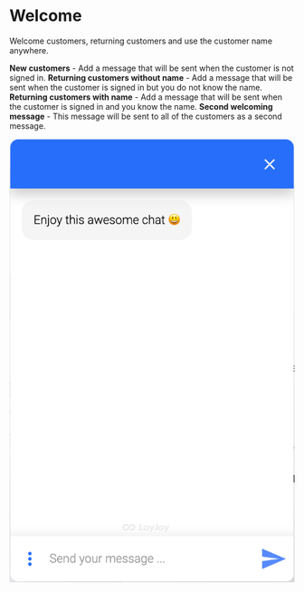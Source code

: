 # Welcome

Welcome customers, returning customers and use the customer name anywhere.

**New customers** - Add a message that will be sent when the customer is not signed in.
**Returning customers without name** - Add a message that will be sent when the customer is signed in but you do not know the name.
**Returning customers with name** - Add a message that will be sent when the customer is signed in and you know the name.
**Second welcoming message** - This message will be sent to all of the customers as a second message.

![welcoming_demo](welcoming_demo.png)
